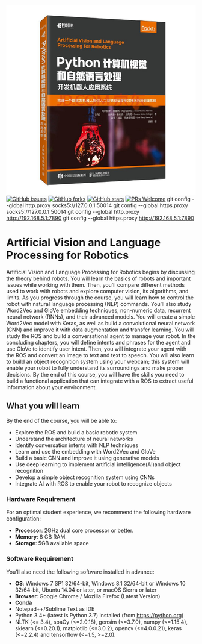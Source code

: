 ![img.png](img.png)
[![GitHub issues](https://img.shields.io/github/issues/TrainingByPackt/Applied-Deep-Learning-with-Keras.svg)](https://github.com/TrainingByPackt/Artificial-Vision-and-Language-Processing-for-Robotics/issues)
[![GitHub forks](https://img.shields.io/github/forks/TrainingByPackt/Applied-Deep-Learning-with-Keras.svg)](https://github.com/TrainingByPackt/Artificial-Vision-and-Language-Processing-for-Robotics/network)
[![GitHub stars](https://img.shields.io/github/stars/TrainingByPackt/Applied-Deep-Learning-with-Keras.svg)](https://github.com/TrainingByPackt/Artificial-Vision-and-Language-Processing-for-Robotics/stargazers)
[![PRs Welcome](https://img.shields.io/badge/PRs-welcome-brightgreen.svg)](https://github.com/TrainingByPackt/Artificial-Vision-and-Language-Processing-for-Robotics/pulls)
git config --global http.proxy socks5://127.0.0.1:50014
git config --global https.proxy socks5://127.0.0.1:50014
git config --global http.proxy http://192.168.5.1:7890
git config --global https.proxy http://192.168.5.1:7890
# Artificial Vision and Language Processing for Robotics
Artificial Vision and Language Processing for Robotics begins by discussing the theory behind robots. You will learn the basics of robots and important issues while working with them. Then, you’ll compare different methods used to work with robots and explore computer vision, its algorithms, and limits.
As you progress through the course, you will learn how to control the robot with natural language processing (NLP) commands. You’ll also study Word2Vec and GloVe embedding techniques, non-numeric data, recurrent neural network (RNNs), and their advanced models. You will create a simple Word2Vec model with Keras, as well as build a convolutional neural network (CNN) and improve it with data augmentation and transfer learning. You will study the ROS and build a conversational agent to manage your robot. In the concluding chapters, you will define intents and phrases for the agent and use GloVe to identify user intent. Then, you will integrate your agent with the ROS and convert an image to text and text to speech. You will also learn to build an object recognition system using your webcam; this system will enable your robot to fully understand its surroundings and make proper decisions.
By the end of this course, you will have the skills you need to build a functional application that can integrate with a ROS to extract useful information about your environment.

## What you will learn
By the end of the course, you will be able to:
* Explore the ROS and build a basic robotic system
* Understand the architecture of neural networks
* Identify conversation intents with NLP techniques
* Learn and use the embedding with Word2Vec and GloVe
* Build a basic CNN and improve it using generative models
* Use deep learning to implement artificial intelligence(AI)and object recognition
* Develop a simple object recognition system using CNNs
* Integrate AI with ROS to enable your robot to recognize objects

### Hardware Requirement
For an optimal student experience, we recommend the following hardware configuration:
* **Processor**: 2GHz dual core processor or better.
* **Memory**: 8 GB RAM.
* **Storage**: 5GB available space

### Software Requirement
You’ll also need the following software installed in advance:
* **OS**: Windows 7 SP1 32/64-bit, Windows 8.1 32/64-bit or Windows 10 32/64-bit, Ubuntu 14.04 or later, or macOS Sierra or later
* **Browser**: Google Chrome / Mozilla Firefox (Latest Version)
* **Conda**
* Notepad++/Sublime Text as IDE
* Python 3.4+ (latest is Python 3.7) installed (from https://python.org)
* NLTK (<= 3.4), spaCy (<=2.0.18), gensim (<=3.7.0), numpy (<=1.15.4), sklearn (<=0.20.1), matplotlib (<=3.0.2), opencv (<=4.0.0.21), keras (<=2.2.4) and tensorflow (<=1.5, >=2.0). 
